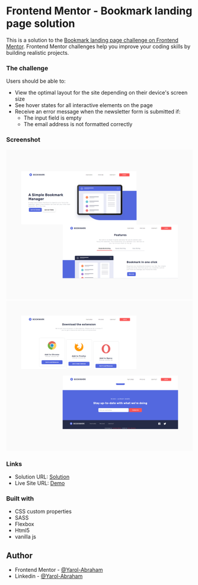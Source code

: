 # Frontend Mentor - Bookmark landing page solution

This is a solution to the [Bookmark landing page challenge on Frontend Mentor](https://www.frontendmentor.io/challenges/bookmark-landing-page-5d0b588a9edda32581d29158). Frontend Mentor challenges help you improve your coding skills by building realistic projects. 

### The challenge

Users should be able to:

- View the optimal layout for the site depending on their device's screen size
- See hover states for all interactive elements on the page
- Receive an error message when the newsletter form is submitted if:
  - The input field is empty
  - The email address is not formatted correctly

### Screenshot

<img src="/readme/1.png" alt="preview 1" />
<img src="/readme/2.png" alt="preview 2" />

### Links

- Solution URL: [Solution](https://www.frontendmentor.io/solutions/bookmark-landing-page-with-html-sass-and-js-avsUHHjdb)
- Live Site URL: [Demo](https://bookmark-master.netlify.app)

### Built with

- CSS custom properties
- SASS
- Flexbox
- Html5
- vanilla js

## Author

- Frontend Mentor - [@Yarol-Abraham](https://www.frontendmentor.io/profile/Yarol-Abraham)
- Linkedin - [@Yarol-Abraham](https://www.linkedin.com/in/yarol-abraham)
